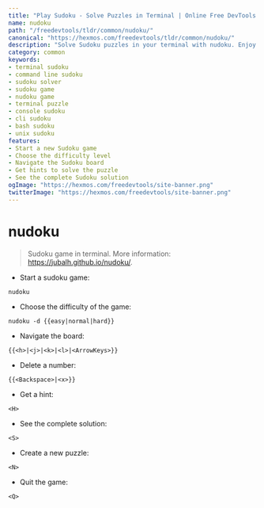 ```yaml
---
title: "Play Sudoku - Solve Puzzles in Terminal | Online Free DevTools by Hexmos"
name: nudoku
path: "/freedevtools/tldr/common/nudoku/"
canonical: "https://hexmos.com/freedevtools/tldr/common/nudoku/"
description: "Solve Sudoku puzzles in your terminal with nudoku. Enjoy easy, normal, or hard difficulty levels for a challenging and engaging experience. Free online tool, no registration required."
category: common
keywords:
- terminal sudoku
- command line sudoku
- sudoku solver
- sudoku game
- nudoku game
- terminal puzzle
- console sudoku
- cli sudoku
- bash sudoku
- unix sudoku
features:
- Start a new Sudoku game
- Choose the difficulty level
- Navigate the Sudoku board
- Get hints to solve the puzzle
- See the complete Sudoku solution
ogImage: "https://hexmos.com/freedevtools/site-banner.png"
twitterImage: "https://hexmos.com/freedevtools/site-banner.png"
---
```


# nudoku

> Sudoku game in terminal.
> More information: <https://jubalh.github.io/nudoku/>.

- Start a sudoku game:

`nudoku`

- Choose the difficulty of the game:

`nudoku -d {{easy|normal|hard}}`

- Navigate the board:

`{{<h>|<j>|<k>|<l>|<ArrowKeys>}}`

- Delete a number:

`{{<Backspace>|<x>}}`

- Get a hint:

`<H>`

- See the complete solution:

`<S>`

- Create a new puzzle:

`<N>`

- Quit the game:

`<Q>`
